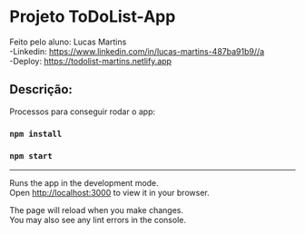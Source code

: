 # Projeto ToDoList-App

Feito pelo aluno: Lucas Martins <br/>
-Linkedin: <https://www.linkedin.com/in/lucas-martins-487ba91b9//a> <br/>
-Deploy: https://todolist-martins.netlify.app

## Descrição:

Processos para conseguir rodar o app:

### `npm install`

### `npm start`

-------------------------------------------------------------------------------

Runs the app in the development mode.\
Open [http://localhost:3000](http://localhost:3000) to view it in your browser.

The page will reload when you make changes.\
You may also see any lint errors in the console.


